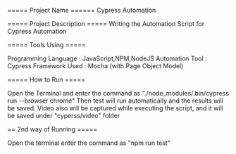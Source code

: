 

===== Project Name ====== Cypress Automation

===== Project Description ===== Writing the Automation Script for Cypress Automation

===== Tools Using =====

Programming Language : JavaScript,NPM,NodeJS 
Automation Tool : Cypress 
Framework Used : Mocha (with Page Object Model)

===== How to Run =====

Open the Terminal and enter the command as "./node_modules/.bin/cypress run --browser chrome"
Then test will run automatically and the results will be saved. 
Video also will be captured while executing the script, and it will be saved under "cyperss/video" folder


== 2nd way of Running =====

Open the terminal enter the command as "npm run test"

